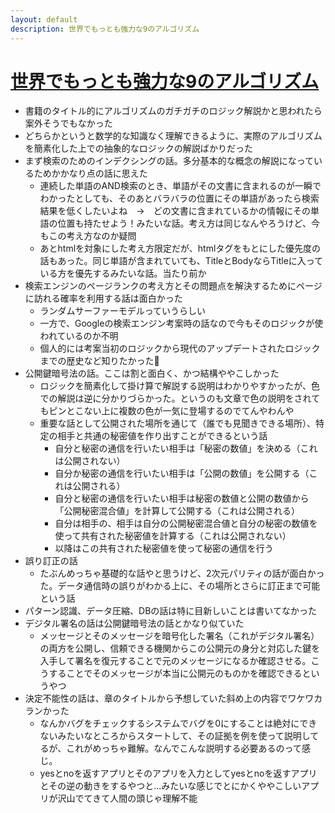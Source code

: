 ```yaml
---
layout: default
description: 世界でもっとも強力な9のアルゴリズム
---
```


# [世界でもっとも強力な9のアルゴリズム](https://www.amazon.co.jp/gp/product/B00FR78X64/ref=oh_aui_d_detailpage_o05_?ie=UTF8&psc=1)

 - 書籍のタイトル的にアルゴリズムのガチガチのロジック解説かと思われたら案外そうでもなかった
 - どちらかというと数学的な知識なく理解できるように、実際のアルゴリズムを簡素化した上での抽象的なロジックの解説ばかりだった
 - まず検索のためのインデクシングの話。多分基本的な概念の解説になっているためかかなり点の話に思えた
   - 連続した単語のAND検索のとき、単語がその文書に含まれるのが一瞬でわかったとしても、そのあとバラバラの位置にその単語があったら検索結果を低くしたいよね　→　どの文書に含まれているかの情報にその単語の位置も持たせよう！みたいな話。考え方は同じなんやろうけど、今もこの考え方なのか疑問
   - あとhtmlを対象にした考え方限定だが、htmlタグをもとにした優先度の話もあった。同じ単語が含まれていても、TitleとBodyならTitleに入っている方を優先するみたいな話。当たり前か
 - 検索エンジンのページランクの考え方とその問題点を解決するためにページに訪れる確率を利用する話は面白かった
   - ランダムサーファーモデルっていうらしい
   - 一方で、Googleの検索エンジン考案時の話なので今もそのロジックが使われているのか不明
   - 個人的には考案当初のロジックから現代のアップデートされたロジックまでの歴史など知りたかった
 - 公開鍵暗号法の話。ここは割と面白く、かつ結構ややこしかった
   - ロジックを簡素化して掛け算で解説する説明はわかりやすかったが、色での解説は逆に分かりづらかった。というのも文章で色の説明をされてもピンとこない上に複数の色が一気に登場するのでてんやわんや
   - 重要な話として公開された場所を通じて（誰でも見聞きできる場所）、特定の相手と共通の秘密値を作り出すことができるという話
     - 自分と秘密の通信を行いたい相手は「秘密の数値」を決める（これは公開されない）
     - 自分か秘密の通信を行いたい相手は「公開の数値」を公開する（これは公開される）
     - 自分と秘密の通信を行いたい相手は秘密の数値と公開の数値から「公開秘密混合値」を計算して公開する（これは公開される）
     - 自分は相手の、相手は自分の公開秘密混合値と自分の秘密の数値を使って共有された秘密値を計算する（これは公開されない）
     - 以降はこの共有された秘密値を使って秘密の通信を行う
 - 誤り訂正の話
   - たぶんめっちゃ基礎的な話やと思うけど、2次元パリティの話が面白かった。データ通信時の誤りがわかる上に、その場所とさらに訂正まで可能という話
 - パターン認識、データ圧縮、DBの話は特に目新しいことは書いてなかった
 - デジタル署名の話は公開鍵暗号法の話とかなり似ていた
   - メッセージとそのメッセージを暗号化した署名（これがデジタル署名）の両方を公開し、信頼できる機関からこの公開元の身分と対応した鍵を入手して署名を復元することで元のメッセージになるか確認させる。こうすることでそのメッセージが本当に公開元のものかを確認できるというやつ
 - 決定不能性の話は、章のタイトルから予想していた斜め上の内容でワケワカランかった
   - なんかバグをチェックするシステムでバグを0にすることは絶対にできないみたいなところからスタートして、その証拠を例を使って説明してるが、これがめっちゃ難解。なんでこんな説明する必要あるのって感じ。
   - yesとnoを返すアプリとそのアプリを入力としてyesとnoを返すアプリとその逆の動きをするやつと...みたいな感じでとにかくややこしいアプリが沢山でてきて人間の頭じゃ理解不能